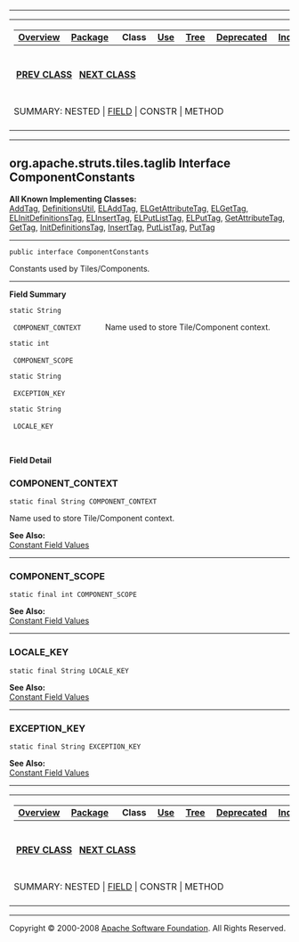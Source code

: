 ------------------------------------------------------------------------

<span id="navbar_top"></span> [](#skip-navbar_top "Skip navigation links")

<table>
<colgroup>
<col width="50%" />
<col width="50%" />
</colgroup>
<tbody>
<tr class="odd">
<td align="left"><span id="navbar_top_firstrow"></span>
<table>
<tbody>
<tr class="odd">
<td align="left"><a href="../../../../../overview-summary.html.md"><strong>Overview</strong></a> </td>
<td align="left"><a href="package-summary.html.md"><strong>Package</strong></a> </td>
<td align="left"> <strong>Class</strong> </td>
<td align="left"><a href="class-use/ComponentConstants.html.md"><strong>Use</strong></a> </td>
<td align="left"><a href="package-tree.html.md"><strong>Tree</strong></a> </td>
<td align="left"><a href="../../../../../deprecated-list.html.md"><strong>Deprecated</strong></a> </td>
<td align="left"><a href="../../../../../index-all.html.md"><strong>Index</strong></a> </td>
<td align="left"><a href="../../../../../help-doc.html.md"><strong>Help</strong></a> </td>
</tr>
</tbody>
</table></td>
<td align="left"></td>
</tr>
<tr class="even">
<td align="left"> <a href="../../../../../org/apache/struts/tiles/taglib/AttributeToScopeTag.html.md" title="class in org.apache.struts.tiles.taglib"><strong>PREV CLASS</strong></a>   <a href="../../../../../org/apache/struts/tiles/taglib/DefinitionTag.html" title="class in org.apache.struts.tiles.taglib"><strong>NEXT CLASS</strong></a></td>
<td align="left"><a href="../../../../../index.html.md?org/apache/struts/tiles/taglib/ComponentConstants.html"><strong>FRAMES</strong></a>    <a href="ComponentConstants.html"><strong>NO FRAMES</strong></a>    
<a href="../../../../../allclasses-noframe.html.md"><strong>All Classes</strong></a></td>
</tr>
<tr class="odd">
<td align="left">SUMMARY: NESTED | <a href="#field_summary">FIELD</a> | CONSTR | METHOD</td>
<td align="left">DETAIL: <a href="#field_detail">FIELD</a> | CONSTR | METHOD</td>
</tr>
</tbody>
</table>

<span id="skip-navbar_top"></span>

------------------------------------------------------------------------

org.apache.struts.tiles.taglib
 Interface ComponentConstants
------------------------------

**All Known Implementing Classes:**  
[AddTag](../../../../../org/apache/struts/tiles/taglib/AddTag.html.md "class in org.apache.struts.tiles.taglib"), [DefinitionsUtil](../../../../../org/apache/struts/tiles/DefinitionsUtil.html "class in org.apache.struts.tiles"), [ELAddTag](../../../../../org/apache/strutsel/taglib/tiles/ELAddTag.html "class in org.apache.strutsel.taglib.tiles"), [ELGetAttributeTag](../../../../../org/apache/strutsel/taglib/tiles/ELGetAttributeTag.html "class in org.apache.strutsel.taglib.tiles"), [ELGetTag](../../../../../org/apache/strutsel/taglib/tiles/ELGetTag.html "class in org.apache.strutsel.taglib.tiles"), [ELInitDefinitionsTag](../../../../../org/apache/strutsel/taglib/tiles/ELInitDefinitionsTag.html "class in org.apache.strutsel.taglib.tiles"), [ELInsertTag](../../../../../org/apache/strutsel/taglib/tiles/ELInsertTag.html "class in org.apache.strutsel.taglib.tiles"), [ELPutListTag](../../../../../org/apache/strutsel/taglib/tiles/ELPutListTag.html "class in org.apache.strutsel.taglib.tiles"), [ELPutTag](../../../../../org/apache/strutsel/taglib/tiles/ELPutTag.html "class in org.apache.strutsel.taglib.tiles"), [GetAttributeTag](../../../../../org/apache/struts/tiles/taglib/GetAttributeTag.html "class in org.apache.struts.tiles.taglib"), [GetTag](../../../../../org/apache/struts/tiles/taglib/GetTag.html "class in org.apache.struts.tiles.taglib"), [InitDefinitionsTag](../../../../../org/apache/struts/tiles/taglib/InitDefinitionsTag.html "class in org.apache.struts.tiles.taglib"), [InsertTag](../../../../../org/apache/struts/tiles/taglib/InsertTag.html "class in org.apache.struts.tiles.taglib"), [PutListTag](../../../../../org/apache/struts/tiles/taglib/PutListTag.html "class in org.apache.struts.tiles.taglib"), [PutTag](../../../../../org/apache/struts/tiles/taglib/PutTag.html "class in org.apache.struts.tiles.taglib")

------------------------------------------------------------------------

    public interface ComponentConstants

Constants used by Tiles/Components.

------------------------------------------------------------------------

<span id="field_summary"></span>

**Field Summary**

`static String`

` COMPONENT_CONTEXT`
           Name used to store Tile/Component context.

`static int`

` COMPONENT_SCOPE`
            

`static String`

` EXCEPTION_KEY`
            

`static String`

` LOCALE_KEY`
            

 

<span id="field_detail"></span>

**Field Detail**

<span id="COMPONENT_CONTEXT"></span>

### COMPONENT\_CONTEXT

    static final String COMPONENT_CONTEXT

Name used to store Tile/Component context.

**See Also:**  
[Constant Field Values](../../../../../constant-values.html.md#org.apache.struts.tiles.taglib.ComponentConstants.COMPONENT_CONTEXT)

------------------------------------------------------------------------

<span id="COMPONENT_SCOPE"></span>

### COMPONENT\_SCOPE

    static final int COMPONENT_SCOPE

**See Also:**  
[Constant Field Values](../../../../../constant-values.html.md#org.apache.struts.tiles.taglib.ComponentConstants.COMPONENT_SCOPE)

------------------------------------------------------------------------

<span id="LOCALE_KEY"></span>

### LOCALE\_KEY

    static final String LOCALE_KEY

**See Also:**  
[Constant Field Values](../../../../../constant-values.html.md#org.apache.struts.tiles.taglib.ComponentConstants.LOCALE_KEY)

------------------------------------------------------------------------

<span id="EXCEPTION_KEY"></span>

### EXCEPTION\_KEY

    static final String EXCEPTION_KEY

**See Also:**  
[Constant Field Values](../../../../../constant-values.html.md#org.apache.struts.tiles.taglib.ComponentConstants.EXCEPTION_KEY)

------------------------------------------------------------------------

<span id="navbar_bottom"></span> [](#skip-navbar_bottom "Skip navigation links")

<table>
<colgroup>
<col width="50%" />
<col width="50%" />
</colgroup>
<tbody>
<tr class="odd">
<td align="left"><span id="navbar_bottom_firstrow"></span>
<table>
<tbody>
<tr class="odd">
<td align="left"><a href="../../../../../overview-summary.html.md"><strong>Overview</strong></a> </td>
<td align="left"><a href="package-summary.html.md"><strong>Package</strong></a> </td>
<td align="left"> <strong>Class</strong> </td>
<td align="left"><a href="class-use/ComponentConstants.html.md"><strong>Use</strong></a> </td>
<td align="left"><a href="package-tree.html.md"><strong>Tree</strong></a> </td>
<td align="left"><a href="../../../../../deprecated-list.html.md"><strong>Deprecated</strong></a> </td>
<td align="left"><a href="../../../../../index-all.html.md"><strong>Index</strong></a> </td>
<td align="left"><a href="../../../../../help-doc.html.md"><strong>Help</strong></a> </td>
</tr>
</tbody>
</table></td>
<td align="left"></td>
</tr>
<tr class="even">
<td align="left"> <a href="../../../../../org/apache/struts/tiles/taglib/AttributeToScopeTag.html.md" title="class in org.apache.struts.tiles.taglib"><strong>PREV CLASS</strong></a>   <a href="../../../../../org/apache/struts/tiles/taglib/DefinitionTag.html" title="class in org.apache.struts.tiles.taglib"><strong>NEXT CLASS</strong></a></td>
<td align="left"><a href="../../../../../index.html.md?org/apache/struts/tiles/taglib/ComponentConstants.html"><strong>FRAMES</strong></a>    <a href="ComponentConstants.html"><strong>NO FRAMES</strong></a>    
<a href="../../../../../allclasses-noframe.html.md"><strong>All Classes</strong></a></td>
</tr>
<tr class="odd">
<td align="left">SUMMARY: NESTED | <a href="#field_summary">FIELD</a> | CONSTR | METHOD</td>
<td align="left">DETAIL: <a href="#field_detail">FIELD</a> | CONSTR | METHOD</td>
</tr>
</tbody>
</table>

<span id="skip-navbar_bottom"></span>

------------------------------------------------------------------------

Copyright © 2000-2008 [Apache Software Foundation](http://www.apache.org/). All Rights Reserved.
